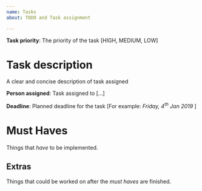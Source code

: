```yaml
---
name: Tasks
about: TODO and Task assignment

---
```


**Task priority**: The priority of the task [HIGH, MEDIUM, LOW]

# Task description
A clear and concise description of task assigned

**Person assigned**: Task assigned to \[...\]

**Deadline**: Planned deadline for the task \[For example: _Friday, 4<sup>th</sup> Jan 2019_ \]

# Must Haves
Things that _have_ to be implemented.

## Extras
Things that could be worked on after the _must haves_ are finished.
